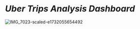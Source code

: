 # _Uber Trips Analysis Dashboard_
![IMG_7023-scaled-e1732055654492](https://github.com/user-attachments/assets/1188d318-cf7c-4310-bcf5-81806a895cc6)
